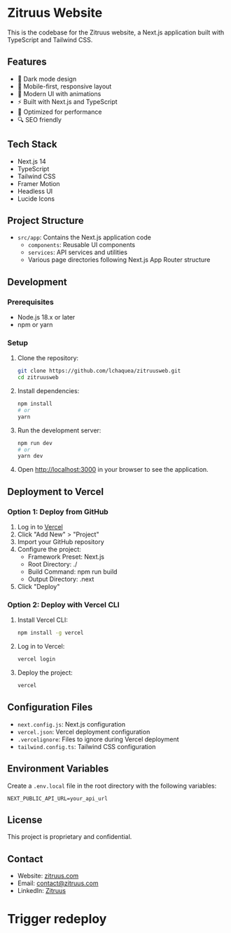 # Zitruus Website

This is the codebase for the Zitruus website, a Next.js application built with TypeScript and Tailwind CSS.

## Features

- 🌙 Dark mode design
- 📱 Mobile-first, responsive layout
- 🎨 Modern UI with animations
- ⚡ Built with Next.js and TypeScript
- 🎯 Optimized for performance
- 🔍 SEO friendly

## Tech Stack

- Next.js 14
- TypeScript
- Tailwind CSS
- Framer Motion
- Headless UI
- Lucide Icons

## Project Structure

- `src/app`: Contains the Next.js application code
  - `components`: Reusable UI components
  - `services`: API services and utilities
  - Various page directories following Next.js App Router structure

## Development

### Prerequisites

- Node.js 18.x or later
- npm or yarn

### Setup

1. Clone the repository:
   ```bash
   git clone https://github.com/lchaquea/zitruusweb.git
   cd zitruusweb
   ```

2. Install dependencies:
   ```bash
   npm install
   # or
   yarn
   ```

3. Run the development server:
   ```bash
   npm run dev
   # or
   yarn dev
   ```

4. Open [http://localhost:3000](http://localhost:3000) in your browser to see the application.

## Deployment to Vercel

### Option 1: Deploy from GitHub

1. Log in to [Vercel](https://vercel.com)
2. Click "Add New" > "Project"
3. Import your GitHub repository
4. Configure the project:
   - Framework Preset: Next.js
   - Root Directory: ./
   - Build Command: npm run build
   - Output Directory: .next
5. Click "Deploy"

### Option 2: Deploy with Vercel CLI

1. Install Vercel CLI:
   ```bash
   npm install -g vercel
   ```

2. Log in to Vercel:
   ```bash
   vercel login
   ```

3. Deploy the project:
   ```bash
   vercel
   ```

## Configuration Files

- `next.config.js`: Next.js configuration
- `vercel.json`: Vercel deployment configuration
- `.vercelignore`: Files to ignore during Vercel deployment
- `tailwind.config.ts`: Tailwind CSS configuration

## Environment Variables

Create a `.env.local` file in the root directory with the following variables:

```
NEXT_PUBLIC_API_URL=your_api_url
```

## License

This project is proprietary and confidential.

## Contact

- Website: [zitruus.com](https://zitruus.com)
- Email: contact@zitruus.com
- LinkedIn: [Zitruus](https://linkedin.com/company/zitruus)
# Trigger redeploy
